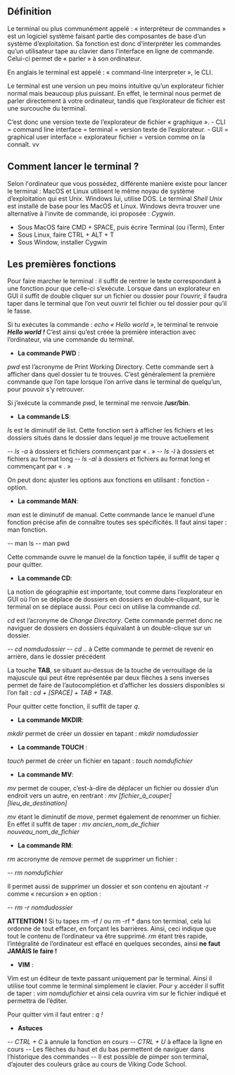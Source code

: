 ## **Définition**

Le terminal ou plus communément appelé : « interpréteur de commandes » est un logiciel système faisant partie des composantes de base d’un système d’exploitation. Sa fonction est donc d’interpréter les commandes qu’un utilisateur tape au clavier dans l’interface en ligne de commande. Celui-ci permet de « parler » à son ordinateur.

En anglais le terminal est appelé : « command-line interpreter », le CLI.

Le terminal est une version un peu moins intuitive qu’un explorateur fichier normal mais beaucoup plus puissant. En effet, le terminal nous permet de parler directement à votre ordinateur, tandis que l’explorateur de fichier est une surcouche du terminal.

C’est donc une version texte de l’explorateur de fichier « graphique ».
	 - CLI = command line interface = terminal = version texte de l’explorateur.
	 - GUI = graphical user interface = explorateur fichier = version comme on la connaît. vv

## **Comment lancer le terminal ?**

Selon l'ordinateur que vous possédez, différente manière existe pour lancer le terminal : MacOS et Linux utilisent le même noyau de système d’exploitation qui est Unix. Windows lui, utilise DOS. Le terminal *Shell Unix* est installé de base pour les MacOS et Linux. Windows devra trouver une alternative à l'invite de commande, ici proposée : *Cygwin*.

- Sous MacOS faire CMD + SPACE, puis écrire Terminal (ou iTerm), Enter
- Sous Linux, faire CTRL + ALT + T
- Sous Window, installer Cygwin

## **Les premières fonctions**

Pour faire marcher le terminal : il suffit de rentrer le texte correspondant à une fonction pour que celle-ci s’exécute. Lorsque dans un explorateur en GUI il suffit de double cliquer sur un fichier ou dossier pour l’ouvrir, il faudra taper dans le terminal que l’on veut ouvrir tel fichier ou tel dossier pour qu’il le fasse.

Si tu exécutes la commande : *echo « Hello world »*, le terminal te renvoie **_Hello world !_** C’est ainsi qu’est créée la première interaction avec l’ordinateur, via une commande du terminal.

* **La commande PWD** :

*pwd* est l’acronyme de Print Working Directory. Cette commande sert à afficher dans quel dossier tu te trouves. C’est généralement la première commande que l’on tape lorsque l’on arrive dans le terminal de quelqu’un, pour pouvoir s’y retrouver.

Si j’exécute la commande *pwd*, le terminal me renvoie **/usr/bin**.

* **La commande LS**:

*l*s est le diminutif de list. Cette fonction sert à afficher les fichiers et les dossiers situés dans le dossier dans lequel je me trouve actuellement

-- *ls -a*  à dossiers et fichiers commençant par « . »
-- *ls -l*  à dossiers et fichiers au format long
-- *ls -al*  à dossiers et fichiers au format long et commençant par « . »

On peut donc ajuster les options aux fonctions en utilisant : fonction -option.

*  **La commande MAN**: 

*man* est le diminutif de manual. Cette commande lance le manuel d’une fonction précise afin de connaître toutes ses spécificités. Il faut ainsi taper : man fonction.

-- man ls
-- man pwd

Cette commande ouvre le manuel de la fonction tapée, il suffit de taper *q* pour quitter.

* **La commande CD**:

La notion de géographie est importante, tout comme dans l’explorateur en GUI où l’on se déplace de dossiers en dossiers en double-cliquant, sur le terminal on se déplace aussi. Pour ceci on utilise la commande *cd*.

*cd* est l’acronyme de *Change Directory*. Cette commande permet donc ne naviguer de dossiers en dossiers équivalant à un double-clique sur un dossier.

-- *cd nomdudossier*
-- *cd ..* à Cette commande te permet de revenir en arrière, dans le dossier précédent

La touche **TAB**, se situant au-dessus de la touche de verrouillage de la majuscule qui peut être représentée par deux flèches à sens inverses permet de faire de l’autocomplétion et d’afficher les dossiers disponibles si l’on fait : *cd + [SPACE] + TAB + TAB*.

Pour quitter cette fonction, il suffit de taper *q*.

* **La commande MKDIR**:

*mkdir* permet de créer un dossier en tapant : *mkdir nomdudossier*

* **La commande TOUCH** :

*touch* permet de créer un fichier en tapant : *touch nomdufichier*

* **La commande MV**:

*mv* permet de couper, c’est-à-dire de déplacer un fichier ou dossier d’un endroit vers un autre, en rentrant : *mv [fichier_à_couper] [lieu_de_destination]*

*mv* étant le diminutif de *move*, permet également de renommer un fichier. En effet il suffit de taper : *mv ancien_nom_de_fichier nouveau_nom_de_fichier*

* **La commande RM**:

*rm* accronyme de *remove* permet de supprimer un fichier :

-- *rm nomdufichier*

Il permet aussi de supprimer un dossier et son contenu en ajoutant *-r* comme « recursion » en option :

-- *rm -r nomdudossier*

**ATTENTION !** Si tu tapes rm -rf /  ou rm -rf * dans ton terminal, cela lui ordonne de tout effacer, en forçant les barrières. Ainsi, ceci indique que tout le contenu de l’ordinateur va être supprimé. *rm* étant très rapide, l’intégralité de l’ordinateur est effacé en quelques secondes, ainsi **ne faut JAMAIS le faire !**

* **VIM** :

Vim est un éditeur de texte passant uniquement par le terminal. Ainsi il utilise tout comme le terminal simplement le clavier. Pour y accéder il suffit de taper : *vim nomdufichier* et ainsi cela ouvrira vim sur le fichier indiqué et permettra de l’éditer.

Pour quitter vim il faut entrer : *q !*

* **Astuces** 

-- *CTRL + C* à annule la fonction en cours
-- *CTRL + U*  à efface la ligne en cours
-- Les flèches du haut et du bas permettent de naviguer dans l’historique des commandes
-- Il est possible de pimper son terminal, d’ajouter des couleurs grâce au cours de Viking Code School.
